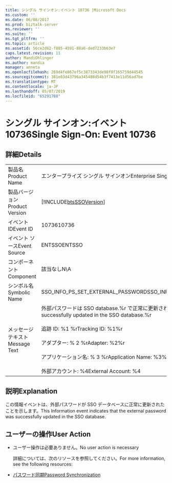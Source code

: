 ```yaml
---
title: シングル サインオン:イベント 10736 |Microsoft Docs
ms.custom: ''
ms.date: 06/08/2017
ms.prod: biztalk-server
ms.reviewer: ''
ms.suite: ''
ms.tgt_pltfrm: ''
ms.topic: article
ms.assetid: 56ce2d62-f885-4591-88a6-ded7233b63e7
caps.latest.revision: 11
author: MandiOhlinger
ms.author: mandia
manager: anneta
ms.openlocfilehash: 269d4fe867ef5c3873343de98f9f165759d44545
ms.sourcegitcommit: 381e83d43796a345488d54b3f7413e11d56ad7be
ms.translationtype: MT
ms.contentlocale: ja-JP
ms.lasthandoff: 05/07/2019
ms.locfileid: "65291788"
---
```

# <a name="single-sign-on-event-10736"></a><span data-ttu-id="ca6a1-102">シングル サインオン:イベント 10736</span><span class="sxs-lookup"><span data-stu-id="ca6a1-102">Single Sign-On: Event 10736</span></span>
## <a name="details"></a><span data-ttu-id="ca6a1-103">詳細</span><span class="sxs-lookup"><span data-stu-id="ca6a1-103">Details</span></span>  

|                 |                                                                                                                                                                                                   |
|-----------------|---------------------------------------------------------------------------------------------------------------------------------------------------------------------------------------------------|
|  <span data-ttu-id="ca6a1-104">製品名</span><span class="sxs-lookup"><span data-stu-id="ca6a1-104">Product Name</span></span>   |                                                                                     <span data-ttu-id="ca6a1-105">エンタープライズ シングル サインオン</span><span class="sxs-lookup"><span data-stu-id="ca6a1-105">Enterprise Single Sign-On</span></span>                                                                                     |
| <span data-ttu-id="ca6a1-106">製品バージョン</span><span class="sxs-lookup"><span data-stu-id="ca6a1-106">Product Version</span></span> |                                                                    [!INCLUDE[btsSSOVersion](../includes/btsssoversion-md.md)]                                                                     |
|    <span data-ttu-id="ca6a1-107">イベント ID</span><span class="sxs-lookup"><span data-stu-id="ca6a1-107">Event ID</span></span>     |                                                                                               <span data-ttu-id="ca6a1-108">10736</span><span class="sxs-lookup"><span data-stu-id="ca6a1-108">10736</span></span>                                                                                               |
|  <span data-ttu-id="ca6a1-109">イベント ソース</span><span class="sxs-lookup"><span data-stu-id="ca6a1-109">Event Source</span></span>   |                                                                                              <span data-ttu-id="ca6a1-110">ENTSSO</span><span class="sxs-lookup"><span data-stu-id="ca6a1-110">ENTSSO</span></span>                                                                                               |
|    <span data-ttu-id="ca6a1-111">コンポーネント</span><span class="sxs-lookup"><span data-stu-id="ca6a1-111">Component</span></span>    |                                                                                                <span data-ttu-id="ca6a1-112">該当なし</span><span class="sxs-lookup"><span data-stu-id="ca6a1-112">N\A</span></span>                                                                                                |
|  <span data-ttu-id="ca6a1-113">シンボル名</span><span class="sxs-lookup"><span data-stu-id="ca6a1-113">Symbolic Name</span></span>  |                                                                                 <span data-ttu-id="ca6a1-114">SSO_INFO_PS_SET_EXTERNAL_PASSWORD</span><span class="sxs-lookup"><span data-stu-id="ca6a1-114">SSO_INFO_PS_SET_EXTERNAL_PASSWORD</span></span>                                                                                 |
|  <span data-ttu-id="ca6a1-115">メッセージ テキスト</span><span class="sxs-lookup"><span data-stu-id="ca6a1-115">Message Text</span></span>   | <span data-ttu-id="ca6a1-116">外部パスワードは SSO database.%r で正常に更新されました</span><span class="sxs-lookup"><span data-stu-id="ca6a1-116">The external password was successfully updated in the SSO database.%r</span></span><br /><br /> <span data-ttu-id="ca6a1-117">追跡 ID: %1 %r</span><span class="sxs-lookup"><span data-stu-id="ca6a1-117">Tracking ID: %1%r</span></span><br /><br /> <span data-ttu-id="ca6a1-118">アダプター: % 2 %r</span><span class="sxs-lookup"><span data-stu-id="ca6a1-118">Adapter: %2%r</span></span><br /><br /> <span data-ttu-id="ca6a1-119">アプリケーション名: % 3 %r</span><span class="sxs-lookup"><span data-stu-id="ca6a1-119">Application Name: %3%r</span></span><br /><br /> <span data-ttu-id="ca6a1-120">外部アカウント: %4</span><span class="sxs-lookup"><span data-stu-id="ca6a1-120">External Account: %4</span></span> |

## <a name="explanation"></a><span data-ttu-id="ca6a1-121">説明</span><span class="sxs-lookup"><span data-stu-id="ca6a1-121">Explanation</span></span>  
 <span data-ttu-id="ca6a1-122">この情報イベントは、外部パスワードが SSO データベースに正常に更新されたことを示します。</span><span class="sxs-lookup"><span data-stu-id="ca6a1-122">This Information event indicates that the external password was successfully updated in the SSO database.</span></span>  

## <a name="user-action"></a><span data-ttu-id="ca6a1-123">ユーザーの操作</span><span class="sxs-lookup"><span data-stu-id="ca6a1-123">User Action</span></span>  

- <span data-ttu-id="ca6a1-124">ユーザー操作は必要ありません。</span><span class="sxs-lookup"><span data-stu-id="ca6a1-124">No user action is necessary</span></span>  

  <span data-ttu-id="ca6a1-125">詳細については、次のリソースを参照してください。</span><span class="sxs-lookup"><span data-stu-id="ca6a1-125">For more information, see the following resources:</span></span>  

- [<span data-ttu-id="ca6a1-126">パスワード同期</span><span class="sxs-lookup"><span data-stu-id="ca6a1-126">Password Synchronization</span></span>](../core/password-synchronization2.md)
